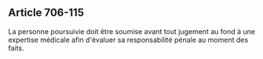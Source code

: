 Article 706-115
----
La personne poursuivie doit être soumise avant tout jugement au fond à une
expertise médicale afin d'évaluer sa responsabilité pénale au moment des faits.

